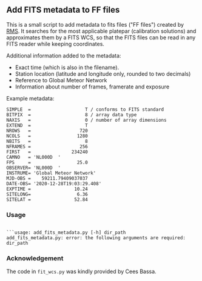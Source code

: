 ## Add FITS metadata to FF files

This is a small script to add metadata to fits files ("FF files") created by [RMS](https://github.com/CroatianMeteorNetwork/RMS). It searches for the most applicable platepar (calibration solutions) and approximates them by a FITS WCS, so that the FITS files can be read in any FITS reader while keeping coordinates.

Additional information added to the metadata:

 * Exact time (which is also in the filename).
 * Station location (latitude and longitude only, rounded to two decimals)
 * Reference to Global Meteor Network
 * Information about number of frames, framerate and exposure

Example metadata:
```
SIMPLE  =                    T / conforms to FITS standard
BITPIX  =                    8 / array data type
NAXIS   =                    0 / number of array dimensions
EXTEND  =                    T
NROWS   =                  720
NCOLS   =                 1280
NBITS   =                    8
NFRAMES =                  256
FIRST   =               234240
CAMNO   = 'NL000D  '
FPS     =                 25.0
OBSERVER= 'NL000D  '
INSTRUME= 'Global Meteor Network'
MJD-OBS =    59211.79409037037
DATE-OBS= '2020-12-28T19:03:29.408'
EXPTIME =                10.24
SITELONG=                 6.36
SITELAT =                52.84
```

### Usage
```

```usage: add_fits_metadata.py [-h] dir_path
add_fits_metadata.py: error: the following arguments are required: dir_path
```

### Acknowledgement

The code in `fit_wcs.py` was kindly provided by Cees Bassa.
